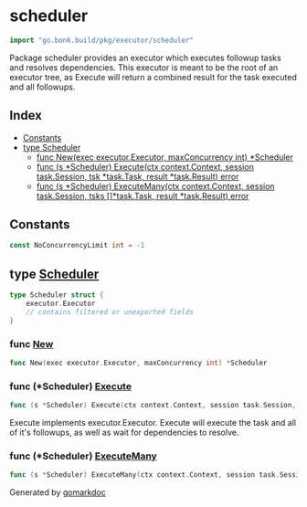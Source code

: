 <!-- Code generated by gomarkdoc. DO NOT EDIT -->

# scheduler

```go
import "go.bonk.build/pkg/executor/scheduler"
```

Package scheduler provides an executor which executes followup tasks and resolves dependencies. This executor is meant to be the root of an executor tree, as Execute will return a combined result for the task executed and all followups.

## Index

- [Constants](<#constants>)
- [type Scheduler](<#Scheduler>)
  - [func New\(exec executor.Executor, maxConcurrency int\) \*Scheduler](<#New>)
  - [func \(s \*Scheduler\) Execute\(ctx context.Context, session task.Session, tsk \*task.Task, result \*task.Result\) error](<#Scheduler.Execute>)
  - [func \(s \*Scheduler\) ExecuteMany\(ctx context.Context, session task.Session, tsks \[\]\*task.Task, result \*task.Result\) error](<#Scheduler.ExecuteMany>)


## Constants

<a name="NoConcurrencyLimit"></a>

```go
const NoConcurrencyLimit int = -1
```

<a name="Scheduler"></a>
## type [Scheduler](<scheduler.go#L27-L31>)



```go
type Scheduler struct {
    executor.Executor
    // contains filtered or unexported fields
}
```

<a name="New"></a>
### func [New](<scheduler.go#L20>)

```go
func New(exec executor.Executor, maxConcurrency int) *Scheduler
```



<a name="Scheduler.Execute"></a>
### func \(\*Scheduler\) [Execute](<scheduler.go#L35-L40>)

```go
func (s *Scheduler) Execute(ctx context.Context, session task.Session, tsk *task.Task, result *task.Result) error
```

Execute implements executor.Executor. Execute will execute the task and all of it's followups, as well as wait for dependencies to resolve.

<a name="Scheduler.ExecuteMany"></a>
### func \(\*Scheduler\) [ExecuteMany](<scheduler.go#L52-L57>)

```go
func (s *Scheduler) ExecuteMany(ctx context.Context, session task.Session, tsks []*task.Task, result *task.Result) error
```



Generated by [gomarkdoc](<https://github.com/princjef/gomarkdoc>)
